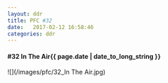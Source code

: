 ```yaml
---
layout: ddr
title: PFC #32
date:   2017-02-12 16:58:46
categories: ddr
---
```

#### **#32** In The Air<span class="pull-right">{{ page.date | date_to_long_string }}</span>
![](/images/pfc/32_In The Air.jpg)
